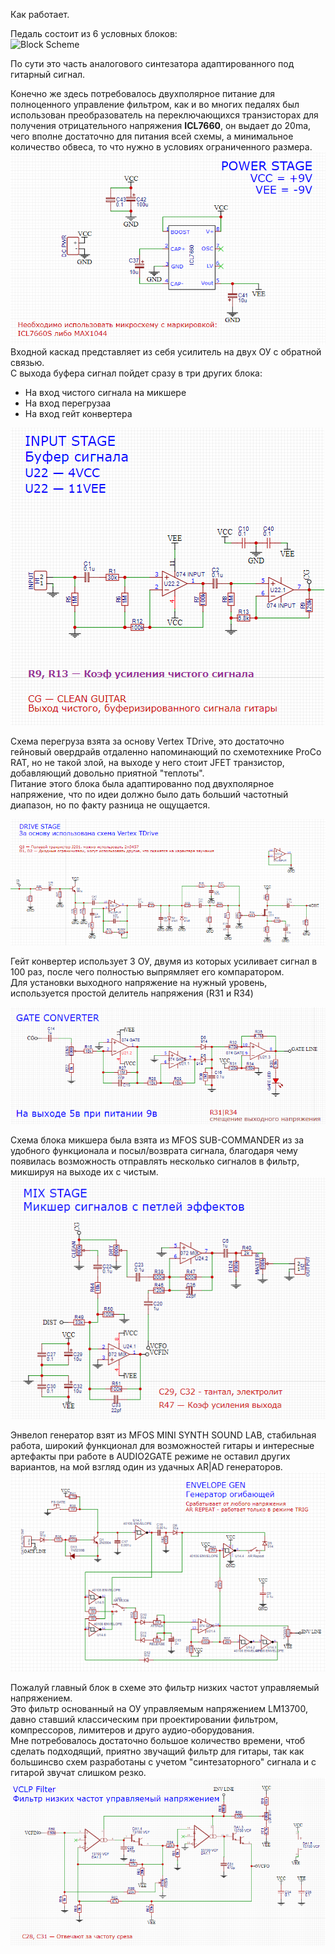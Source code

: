 Как работает.<p>

Педаль состоит из 6 условных блоков:<br>
![Block Scheme](https://github.com/EugeneCarlo/OVERLY-LOWERLY-Guitar-Pedal-/blob/main/Image/Blank%20diagram.jpeg)

По сути это часть аналогового синтезатора адаптированного под гитарный сигнал.<p>
Конечно же здесь потребовалось двухполярное питание для полноценного управление фильтром, как и во многих педалях был использован преобразователь на переключающихся транзисторах для получения отрицательного напряжения **ICL7660**, он выдает до 20ma, чего вполне достаточно для питания всей схемы, а минимальное количество обвеса, то что нужно в условиях ограниченного размера.<br>
![Power](../Schematic/Power.png)
<br>
Входной каскад представляет из себя усилитель на двух ОУ с обратной связью.<br>
С выхода буфера сигнал пойдет сразу в три других блока:<br>
+ На вход чистого сигнала на микшере<br>
+ На вход перегрузаа<br>
+ На вход гейт конвертера<br>

![Input stage](../Schematic/Input%20Stage.png)
<br>

Схема перегруза взята за основу Vertex TDrive, это достаточно гейновый овердрайв отдаленно напоминающий по схемотехнике ProCo RAT, но не такой злой, на выходе у него стоит JFET транзистор, добавляющий довольно приятной "теплоты".<br>
Питание этого блока была адаптированно под двухполярное напряжение, что по идеи должно было дать больший частотный диапазон, но по факту разница не ощущается.

![DRIVE STAGE](../Schematic/Drive%20Stage.png)

Гейт конвертер использует 3 ОУ, двумя из которых усиливает сигнал в 100 раз, после чего полностью выпрямляет его компаратором.<br>
Для установки выходного напряжение на нужный уровень, используется простой делитель напряжения (R31 и R34)<br>

![GATE STAGE](../Schematic/Gate%20Converter.png)<br>

Схема блока микшера была взята из MFOS SUB-COMMANDER из за удобного функционала и посыл/возврата сигнала, благодаря чему появилась возможность отправлять несколько сигналов в фильтр, микшируя на выходе их с чистым.<br>
![MIX STAGE](../Schematic/Mix%20Stage.png)<br>

Энвелоп генератор взят из MFOS MINI SYNTH SOUND LAB, стабильная работа, широкий функционал для возможностей гитары и интересные артефакты при работе в AUDIO2GATE режиме не оставил других вариантов, на мой взгляд один из удачных AR|AD генераторов.<br>
![ENVELOPE](../Schematic/Envelope%20Generator.png)<br>

Пожалуй главный блок в схеме это фильтр низких частот управляемый напряжением.<br>
Это фильтр основанный на ОУ управляемым напряжением LM13700, давно ставший классическим при проектировании фильтром, компрессоров, лимитеров и друго аудио-оборудования.<br>
Мне потребовалось достаточно большое количество времени, чтоб сделать подходящий, приятно звучащий фильтр для гитары, так как большинсво схем разработаны с учетом "синтезаторного" сигнала и с гитарой звучат слишком резко.
![VCVCF](../Schematic/VCLP.png)